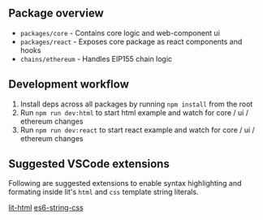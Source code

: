 ## Package overview

- `packages/core` - Contains core logic and web-component ui
- `packages/react` - Exposes core package as react components and hooks
- `chains/ethereum` - Handles EIP155 chain logic

## Development workflow

1. Install deps across all packages by running `npm install` from the root
2. Run `npm run dev:html` to start html example and watch for core / ui / ethereum changes
3. Run `npm run dev:react` to start react example and watch for core / ui / ethereum changes

## Suggested VSCode extensions

Following are suggested extensions to enable syntax highlighting and formating inside lit's `html` and `css` template string literals.

[lit-html](https://marketplace.visualstudio.com/items?itemName=bierner.lit-html)
[es6-string-css](https://marketplace.visualstudio.com/items?itemName=bashmish.es6-string-css)
